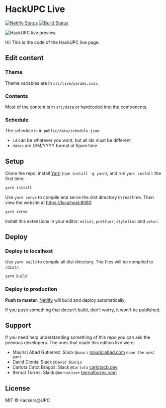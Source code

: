 # HackUPC Live

[![Netlify Status](https://api.netlify.com/api/v1/badges/71c013e3-dd84-4bc9-b55e-548fd0b8666d/deploy-status)](https://app.netlify.com/sites/hackupc-live/deploys)
[![Build Status](https://travis-ci.com/hackupc/hackupc-live.svg?branch=main)](https://travis-ci.com/hackupc/hackupc-live)

![HackUPC live preview](public/assets/img/ogimage.png)

Hi! This is the code of the HackUPC live page.

## Edit content

### Theme

Theme variables are in `src/live/params.scss`.

### Contents

Most of the content is in `src/data` or hardcoded into the components.

### Schedule
The schedule is in `public/data/schedule.json`

- `id` can be whatever you want, but all ids must be different  
- `dates` are D/M/YYYY format at Spain time

## Setup

Clone the repo, install [Yarn](https://yarnpkg.com/) (`npm install -g yarn`), and run `yarn install` the first time:

```sh
yarn install
```

Use `yarn serve` to compile and serve the dist directory in real time. Then view the website at [https://localhost:8080](https://localhost:8080)

```sh
yarn serve
```

Install this extensions in your editor: `eslint`, `prettier`, `stylelint` and `vetur`.

## Deploy

### Deploy to localhost

Use `yarn build` to compile all dist directory. The files will be compiled to `/dist/`.

```sh
yarn build
```

### Deploy to production

**Push to master**. [Netlify](https://app.netlify.com/sites/hackupc-live) will build and deploy automatically.

If you push something that doesn't build, don't worry, it won't be published.

## Support

If you need help understanding something of this repo you can ask the previous developers. The ones that made this edition live were:

- Maurici Abad Gutierrez: Slack `@mauri` [mauriciabad.com](https://mauriciabad.com/) `done the most part`
- David Dionís: Slack `@David Dionis`
- Carlota Catot Bragós: Slack `@Carlota` [carlotacb.dev](https://carlotacb.dev/)
- Bernat Torres: Slack `@bernatixer` [bernattorres.com](https://bernattorres.com/)

## License

MIT © Hackers@UPC
